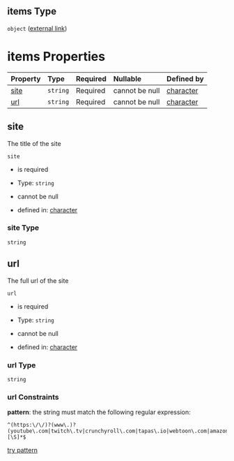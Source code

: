 ## items Type

`object` ([external link](character-properties-external-links-external-link.md))

# items Properties

| Property      | Type     | Required | Nullable       | Defined by                                                                                                                                                                |
| :------------ | :------- | :------- | :------------- | :------------------------------------------------------------------------------------------------------------------------------------------------------------------------ |
| [site](#site) | `string` | Required | cannot be null | [character](character-properties-external-links-external-link-properties-site.md "https://fable.deno.dev/character.json#/properties/externalLinks/items/properties/site") |
| [url](#url)   | `string` | Required | cannot be null | [character](character-properties-external-links-external-link-properties-url.md "https://fable.deno.dev/character.json#/properties/externalLinks/items/properties/url")   |

## site

The title of the site

`site`

*   is required

*   Type: `string`

*   cannot be null

*   defined in: [character](character-properties-external-links-external-link-properties-site.md "https://fable.deno.dev/character.json#/properties/externalLinks/items/properties/site")

### site Type

`string`

## url

The full url of the site

`url`

*   is required

*   Type: `string`

*   cannot be null

*   defined in: [character](character-properties-external-links-external-link-properties-url.md "https://fable.deno.dev/character.json#/properties/externalLinks/items/properties/url")

### url Type

`string`

### url Constraints

**pattern**: the string must match the following regular expression:&#x20;

```regexp
^(https:\/\/)?(www\.)?(youtube\.com|twitch\.tv|crunchyroll\.com|tapas\.io|webtoon\.com|amazon\.com)[\S]*$
```

[try pattern](https://regexr.com/?expression=%5E\(https%3A%5C%2F%5C%2F\)%3F\(www%5C.\)%3F\(youtube%5C.com%7Ctwitch%5C.tv%7Ccrunchyroll%5C.com%7Ctapas%5C.io%7Cwebtoon%5C.com%7Camazon%5C.com\)%5B%5CS%5D*%24 "try regular expression with regexr.com")
